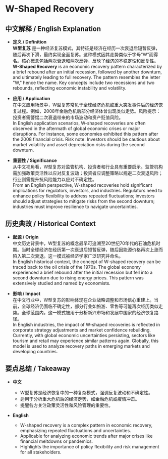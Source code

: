 # W-Shaped Recovery

## 中文解释 / English Explanation

* **定义 / Definition**  
  **W型复苏** 是一种经济复苏模式，其特征是经济在经历一次衰退后短暂反弹，随后再次下滑，最终实现全面复苏。这种模式因其走势类似于字母“W”而得名。核心概念包括两次衰退和两次反弹，反映了经济的不稳定性和反复性。  
  **W-Shaped Recovery** is an economic recovery pattern characterized by a brief rebound after an initial recession, followed by another downturn, and ultimately leading to full recovery. The pattern resembles the letter "W," hence the name. Key concepts include two recessions and two rebounds, reflecting economic instability and volatility.

* **应用 / Application**  
  在中文应用场景中，W型复苏常见于全球经济危机或重大突发事件后的经济恢复过程。例如，2008年金融危机后部分经济体曾出现类似走势。风险提示：投资者需警惕二次衰退带来的市场波动和资产贬值风险。  
  In English application scenarios, W-shaped recoveries are often observed in the aftermath of global economic crises or major disruptions. For instance, some economies exhibited this pattern after the 2008 financial crisis. Risk note: Investors should be cautious about market volatility and asset depreciation risks during the second downturn.

* **重要性 / Significance**  
  从中文视角看，W型复苏对监管机构、投资者和行业具有重要启示。监管机构需加强政策灵活性以应对反复波动；投资者应调整策略以规避二次衰退风险；行业则需提升抗风险能力以应对不确定性。  
  From an English perspective, W-shaped recoveries hold significant implications for regulators, investors, and industries. Regulators need to enhance policy flexibility to address repeated fluctuations; investors should adjust strategies to mitigate risks from the second downturn; industries must improve resilience to navigate uncertainties.

## 历史典故 / Historical Context

* **起源 / Origin**  
  中文历史背景中，W型复苏的概念最早可追溯至20世纪70年代的石油危机时期。当时全球经济在经历第一次衰退后短暂反弹，随后因能源价格再次上涨而陷入第二次衰退。这一模式被经济学家广泛研究并命名。  
  In English historical context, the concept of W-shaped recovery can be traced back to the oil crisis of the 1970s. The global economy experienced a brief rebound after the initial recession but fell into a second downturn due to rising energy prices. This pattern was extensively studied and named by economists.

* **影响 / Impact**  
  在中文行业中，W型复苏的影响体现在企业战略调整和市场信心重建上。当前，全球经济仍面临不确定性，部分行业如旅游、零售等可能再次经历类似走势。全球范围内，这一模式被用于分析新兴市场和发展中国家的经济恢复路径。  
  In English industries, the impact of W-shaped recoveries is reflected in corporate strategy adjustments and market confidence rebuilding. Currently, with global economic uncertainties persisting, sectors like tourism and retail may experience similar patterns again. Globally, this model is used to analyze recovery paths in emerging markets and developing countries.

## 要点总结 / Takeaway

* **中文**  
  - W型复苏是经济恢复中的一种复杂模式，强调反复波动和不确定性。  
  - 适用于分析重大危机后的经济走势，如金融危机或疫情冲击。  
  - 提醒各方关注政策灵活性和风险管理的重要性。

* **English**  
  - W-shaped recovery is a complex pattern in economic recovery, emphasizing repeated fluctuations and uncertainties.  
  - Applicable for analyzing economic trends after major crises like financial meltdowns or pandemics.  
  - Highlights the importance of policy flexibility and risk management for all stakeholders.